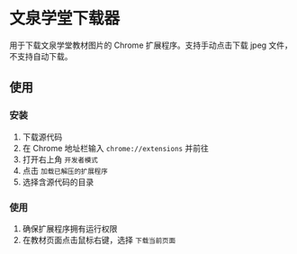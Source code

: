 # 文泉学堂下载器

用于下载文泉学堂教材图片的 Chrome 扩展程序。支持手动点击下载 jpeg 文件，不支持自动下载。

## 使用

### 安装

1. 下载源代码
2. 在 Chrome 地址栏输入 `chrome://extensions` 并前往
3. 打开右上角 `开发者模式`
4. 点击 `加载已解压的扩展程序`
5. 选择含源代码的目录

### 使用

1. 确保扩展程序拥有运行权限
2. 在教材页面点击鼠标右键，选择 `下载当前页面`